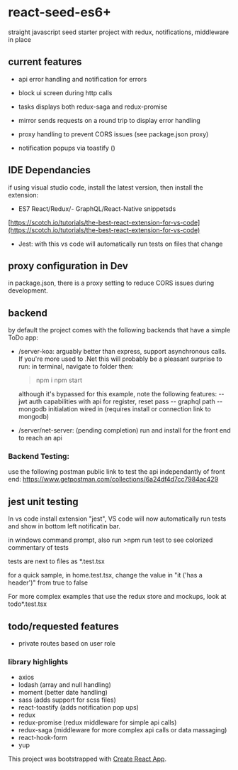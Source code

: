
# react-seed-es6+ 
straight javascript seed starter project with redux, notifications, middleware in place

## current features

 

- api error handling and notification for errors

- block ui screen during http calls

- tasks displays both redux-saga and redux-promise

- mirror sends requests on a round trip to display error handling

- proxy handling to prevent CORS issues (see package.json proxy)

- notification popups via toastify ()


## IDE Dependancies
 

if using visual studio code, install the latest version, then install the extension: 
 
- ES7 React/Redux/-  GraphQL/React-Native snippetsds

[https://scotch.io/tutorials/the-best-react-extension-for-vs-code](https://scotch.io/tutorials/the-best-react-extension-for-vs-code)

- Jest: with this vs code will automatically run tests on files that change

 ## proxy configuration in Dev


in package.json, there is a proxy setting to reduce CORS issues during development. 


## backend


by default the project comes with the following backends that have a simple ToDo app:

 
- /server-koa: arguably better than express, support asynchronous calls. If you're more used to .Net this will probably be a pleasant surprise
    to run: in terminal, navigate to folder then:
    > npm i
    > npm start

    although it's bypassed for this example, note the following features:
    -- jwt auth capabilities with api for register, reset pass
    -- graphql path
    -- mongodb initialation wired in (requires install or connection link to mongodb)

- /server/net-server: (pending completion) run and install for the front end to reach an api 

### Backend Testing: 
 use the following postman public link to test the api independantly of front end:
 https://www.getpostman.com/collections/6a24df4d7cc7984ac429
  

## jest unit testing

In vs code install extension "jest", VS code will now automatically run tests and show in bottom left notificatin bar.

in windows command prompt, also run >npm run test to see colorized commentary of tests

tests are next to files as *.test.tsx

for a quick sample, in home.test.tsx, change the value in "it ('has a header')" from true to false

For more complex examples that use the redux store and mockups, look at todo*.test.tsx

## todo/requested features
- private routes based on user role

### library highlights

- axios
- lodash (array and null handling)
- moment (better date handling)
- sass (adds support for scss files)
- react-toastify (adds notification pop ups)
- redux
- redux-promise (redux middleware for simple api calls)
- redux-saga (middleware for more complex api calls or data massaging)
- react-hook-form
- yup 

This project was bootstrapped with [Create React App](https://github.com/facebook/create-react-app).
